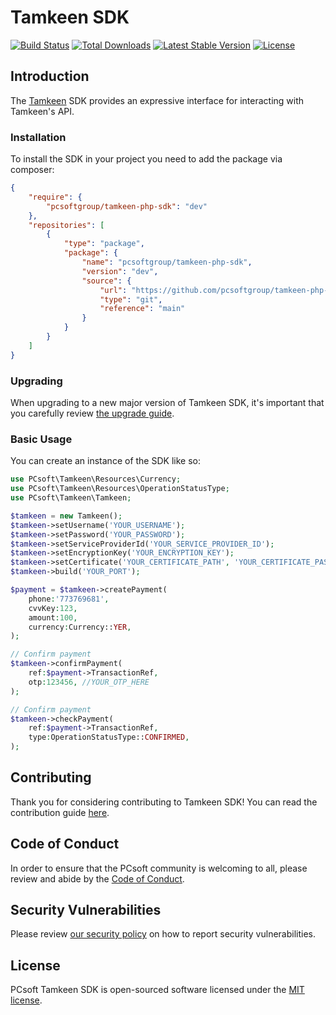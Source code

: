 # Tamkeen SDK

<a href="https://github.com/pcsoftgroup/tamkeen-php-sdk/actions"><img src="https://github.com/pcsoftgroup/tamkeen-php-sdk/workflows/tests/badge.svg" alt="Build Status"></a>
<a href="https://packagist.org/packages/pcsoftgroup/tamkeen-php-sdk"><img src="https://img.shields.io/packagist/dt/pcsoftgroup/tamkeen-php-sdk" alt="Total Downloads"></a>
<a href="https://packagist.org/packages/pcsoftgroup/tamkeen-php-sdk"><img src="https://img.shields.io/packagist/v/pcsoftgroup/tamkeen-php-sdk" alt="Latest Stable Version"></a>
<a href="https://packagist.org/packages/pcsoftgroup/tamkeen-php-sdk"><img src="https://img.shields.io/packagist/l/pcsoftgroup/tamkeen-php-sdk" alt="License"></a>

## Introduction

The [Tamkeen](https://tamkeen.com.ye) SDK provides an expressive interface for interacting with Tamkeen's API.

### Installation

To install the SDK in your project you need to add the package via composer:

```json
{
    "require": {
        "pcsoftgroup/tamkeen-php-sdk": "dev"
    },
    "repositories": [
        {
            "type": "package",
            "package": {
                "name": "pcsoftgroup/tamkeen-php-sdk",
                "version": "dev",
                "source": {
                    "url": "https://github.com/pcsoftgroup/tamkeen-php-sdk.git",
                    "type": "git",
                    "reference": "main"
                }
            }
        }
    ]
}
```

### Upgrading

When upgrading to a new major version of Tamkeen SDK, it's important that you carefully review [the upgrade guide](https://github.com/pcsoftgroup/tamkeen-php-sdk/blob/main/UPGRADE.md).

### Basic Usage

You can create an instance of the SDK like so:

```php
use PCsoft\Tamkeen\Resources\Currency;
use PCsoft\Tamkeen\Resources\OperationStatusType;
use PCsoft\Tamkeen\Tamkeen;

$tamkeen = new Tamkeen();
$tamkeen->setUsername('YOUR_USERNAME');
$tamkeen->setPassword('YOUR_PASSWORD');
$tamkeen->setServiceProviderId('YOUR_SERVICE_PROVIDER_ID');
$tamkeen->setEncryptionKey('YOUR_ENCRYPTION_KEY');
$tamkeen->setCertificate('YOUR_CERTIFICATE_PATH', 'YOUR_CERTIFICATE_PASSWORD');
$tamkeen->build('YOUR_PORT');

$payment = $tamkeen->createPayment(
    phone:'773769681',
    cvvKey:123,
    amount:100,
    currency:Currency::YER,
);

// Confirm payment
$tamkeen->confirmPayment(
    ref:$payment->TransactionRef,
    otp:123456, //YOUR_OTP_HERE
);

// Confirm payment
$tamkeen->checkPayment(
    ref:$payment->TransactionRef,
    type:OperationStatusType::CONFIRMED,
);
```

## Contributing

Thank you for considering contributing to Tamkeen SDK! You can read the contribution guide [here](.github/CONTRIBUTING.md).

## Code of Conduct

In order to ensure that the PCsoft community is welcoming to all, please review and abide by the [Code of Conduct](https://pcsoftgroup.com/docs/contributions#code-of-conduct).

## Security Vulnerabilities

Please review [our security policy](https://github.com/pcsoftgroup/tamkeen-php-sdk/security/policy) on how to report security vulnerabilities.

## License

PCsoft Tamkeen SDK is open-sourced software licensed under the [MIT license](LICENSE.md).
